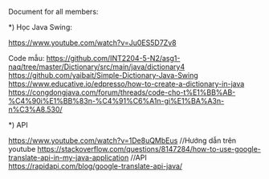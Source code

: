 Document for all members:

*) Học Java Swing: 

https://www.youtube.com/watch?v=Ju0ES5D7Zv8

Code mẫu: https://github.com/INT2204-5-N2/asg1-naq/tree/master/Dictionary/src/main/java/dictionary4
https://github.com/yaibait/Simple-Dictionary-Java-Swing
https://www.educative.io/edpresso/how-to-create-a-dictionary-in-java
https://congdongjava.com/forum/threads/code-cho-t%E1%BB%AB-%C4%90i%E1%BB%83n-%C4%91%C6%A1n-gi%E1%BA%A3n-n%C3%A8.530/
 
*) API

https://www.youtube.com/watch?v=1De8uQMbEus  //Hướng dẫn trên youtube
https://stackoverflow.com/questions/8147284/how-to-use-google-translate-api-in-my-java-application    //API
https://rapidapi.com/blog/google-translate-api-java/    
